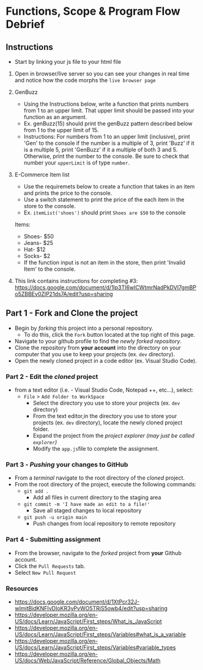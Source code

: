 # Functions, Scope & Program Flow Debrief

## Instructions

* Start by linking your js file to your html file

1. Open in browser/live server so you can see your changes in real time and notice how the code morphs the `live browser page`

1. GenBuzz
   * Using the Instructions below, write a function that prints numbers from 1 to an upper limit. That upper limit should be passed into your function as an argument.
    *   Ex. genBuzz(15) should print the genBuzz pattern described below from 1 to the upper limit of 15.
   * Instructions: For numbers from 1 to an upper limit (inclusive), print 'Gen' to the console if the number is a multiple of 3, print 'Buzz' if it is a multiple 5, print 'GenBuzz' if it a multiple of both 3 and 5. Otherwise, print the number to the console. Be sure to check that number your `upperLimit` is of type `number`.

2. E-Commerce Item list
    * Use the requiremets below to create a function that takes in an item and prints the price to the console.
    * Use a switch statement to print the price of the each item in the store to the console.
    * Ex. `itemList('shoes')` should print `Shoes are $50` to the console

    Items:
     * Shoes- $50
     * Jeans- $25
     * Hat- $12
     * Socks- $2
     * If the function input is not an item in the store, then print 'Invalid Item' to the console.

3. This link contains instructions for completing #3: <https://docs.google.com/document/d/1lp3TI6wICWtmrNadPkDVI7gmBPo5ZBBEv0ZlP21ds7A/edit?usp=sharing>

<!-- 4. Print a random integer
    *Print a random integer (whole number) between 50(inclusive) and 100(exclusive) to the console -->


## Part 1 - Fork and Clone the project

* Begin by _forking_ this project into a personal repository.
   * To do this, click the `Fork` button located at the top right of this page.
* Navigate to your github profile to find the _newly forked repository_.
* Clone the repository from **your account** into the directory on your computer that you use to keep your projects (ex. `dev` directory).
* Open the newly cloned project in a code editor (ex. Visual Studio Code).

### Part 2 - Edit the _cloned_ project

* from a text editor (i.e. - Visual Studio Code, Notepad ++, etc...), select:
  * `File` > `Add Folder to WorkSpace`
    * Select the directory you use to store your projects (ex. `dev` directory)
    * From the text editor,in the directory you use to store your projects (ex. `dev` directory), locate the newly cloned project folder.
    * Expand the project from the _project explorer (may just be called `explorer`)_
    * Modify the `app.js`file to complete the assignment.


### Part 3 - _Pushing_ your changes to GitHub

* From a _terminal_ navigate to the root directory of the _cloned_ project.
* From the root directory of the project, execute the following commands:
    * `git add .`
        * Add all files in current directory to the staging area
    * `git commit -m 'I have made an edit to a file!'`
        * Save all staged changes to local repository
    * `git push -u origin main`
        * Push changes from local repository to remote repository

### Part 4 - Submitting assignment

* From the browser, navigate to the _forked_ project from **your** Github account.
* Click the `Pull Requests` tab.
* Select `New Pull Request`

### Resources

- <https://docs.google.com/document/d/1XtPcr32J-wImjtBidKNFIvDIoKR3yPvWO5TRjS5owb4/edit?usp=sharing>
- <https://developer.mozilla.org/en-US/docs/Learn/JavaScript/First_steps/What_is_JavaScript>
- <https://developer.mozilla.org/en-US/docs/Learn/JavaScript/First_steps/Variables#what_is_a_variable>
- <https://developer.mozilla.org/en-US/docs/Learn/JavaScript/First_steps/Variables#variable_types>
- <https://developer.mozilla.org/en-US/docs/Web/JavaScript/Reference/Global_Objects/Math>
